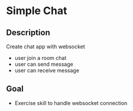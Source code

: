 # Simple Chat

## Description
Create chat app with websocket
- user join a room chat
- user can send message
- user can receive message

## Goal
- Exercise skill to handle websocket connection